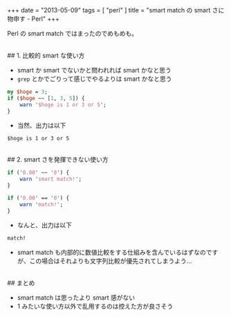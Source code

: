 +++
date = "2013-05-09"
tags = [ "perl" ]
title = "smart match の smart さに物申す - Perl"
+++

Perl の smart match ではまったのでめもめも。

<!--more-->

<br />
## 1. 比較的 smart な使い方

* smart か smart でないかと問われれば smart かなと思う
* `grep` とかでごりって感じでやるよりは smart かなと思う

``` perl
my $hoge = 3;
if ($hoge ~~ [1, 3, 5]) {
    warn '$hoge is 1 or 3 or 5';
}
```

* 当然、出力は以下

``` txt
$hoge is 1 or 3 or 5
```

<br />
## 2. smart さを発揮できない使い方

``` perl
if ('0.00' ~~ '0') {
    warn 'smart match!';
}

if ('0.00' == '0') {
    warn 'match!';
}
```

* なんと、出力は以下

``` txt
match!
```

* smart match も内部的に数値比較をする仕組みを含んでいるはずなのですが、この場合はそれよりも文字列比較が優先されてしまうよう…

<br />
## まとめ

* smart match は思ったより smart 感がない
* 1 みたいな使い方以外で乱用するのは控えた方が良さそう
